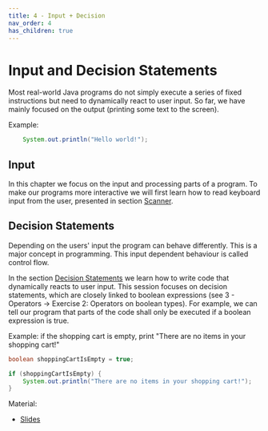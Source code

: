 ```yaml
---
title: 4 - Input + Decision
nav_order: 4
has_children: true
---
```


# Input and Decision Statements


Most real-world Java programs do not simply execute a series of fixed instructions but need to dynamically react to user input. So far, we have mainly focused on the output (printing some text to the screen).

Example:

```java
    System.out.println("Hello world!");
```

## Input

In this chapter we focus on the input and processing parts of a program. To make our programs more interactive we will first learn how to read keyboard input from the user, presented in section [Scanner](scanner.md).

## Decision Statements

Depending on the users' input the program can behave differently. This is a major concept in programming.
This input dependent behaviour is called control flow.

In the section [Decision Statements](decision.md) we learn how to write code that dynamically reacts to user input. This session focuses on decision statements, which are closely linked to boolean expressions
(see 3 - Operators -> Exercise 2: Operators on boolean types). For example, we can tell our program that parts of the code shall only be executed if a boolean expression is true.

Example: if the shopping cart is empty, print "There are no items in your shopping cart!"

```java
boolean shoppingCartIsEmpty = true;

if (shoppingCartIsEmpty) {
    System.out.println("There are no items in your shopping cart!");
}
```

Material:
- [Slides](https://drive.google.com/open?id=1lrUGGIwYULLqz-VFGDIhW06NajFyYJdFdp0_gfXCI64)
